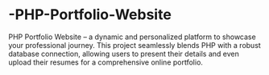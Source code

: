 # -PHP-Portfolio-Website
PHP Portfolio Website – a dynamic and personalized platform to showcase your professional journey. This project seamlessly blends PHP with a robust database connection, allowing users to present their details and even upload their resumes for a comprehensive online portfolio.

